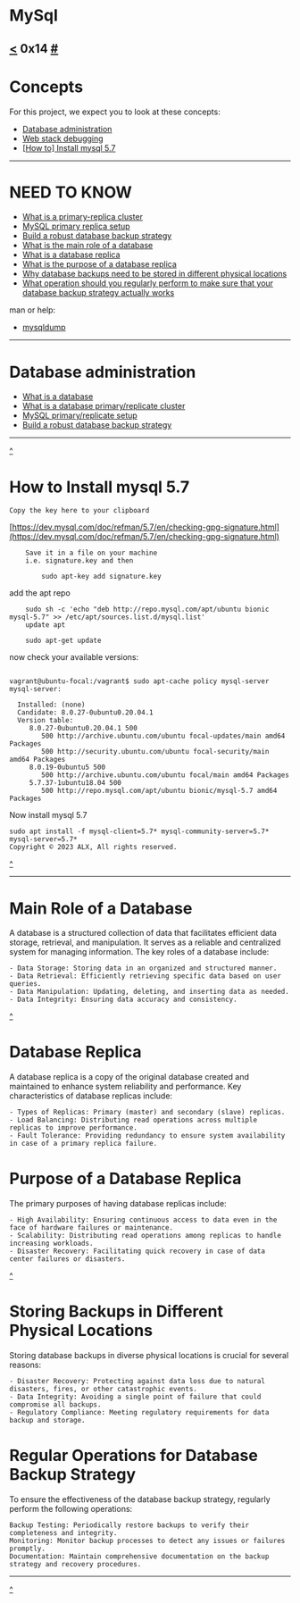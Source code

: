 # MySql
[<](https://github.com/TheeKingZa/alx-system_engineering-devops/tree/master/0x13-firewall/README.md) 0x14 [#](https://github.com/TheeKingZa/Portfolio)
---

# Concepts
For this project, we expect you to look at these concepts:

* [Database administration](#database-administration)
* [Web stack debugging](https://github.com/TheeKingZa/alx-system_engineering-devops/tree/master/0x0D-web_stack_debugging_0/README.md)
* [[How to] Install mysql 5.7](#how-to-install-mysql-57)
---

# NEED TO KNOW
* [What is a primary-replica cluster](https://www.digitalocean.com/community/tutorials/how-to-choose-a-redundancy-plan-to-ensure-high-availability#sql-replication)
* [MySQL primary replica setup](https://www.digitalocean.com/community/tutorials/how-to-set-up-replication-in-mysql)
* [Build a robust database backup strategy](https://www.databasejournal.com/ms-sql/developing-a-sql-server-backup-strategy/)
* [What is the main role of a database](#Main-role-of-a-database)
* [What is a database replica](#database-replica)
* [What is the purpose of a database replica](#purpose-of-a-database-replica)
* [Why database backups need to be stored in different physical locations](#storing-backups-in-different-physical-locations
)
* [What operation should you regularly perform to make sure that your database backup strategy actually works](#regular-operations-for-batabase-backup-strategy
)

man or help:
* [mysqldump](https://dev.mysql.com/doc/refman/8.0/en/mysqldump.html)

---

# Database administration
* [What is a database](https://www.techtarget.com/searchdatamanagement/definition/database)
* [What is a database primary/replicate cluster](https://www.digitalocean.com/community/tutorials/how-to-choose-a-redundancy-plan-to-ensure-high-availability#sql-replication)
* [MySQL primary/replicate setup](https://www.digitalocean.com/community/tutorials/how-to-set-up-replication-in-mysql)
* [Build a robust database backup strategy](https://www.databasejournal.com/ms-sql/developing-a-sql-server-backup-strategy/)

---


[^](#need-to-know)

# How to Install mysql 5.7

```
Copy the key here to your clipboard
```


[https://dev.mysql.com/doc/refman/5.7/en/checking-gpg-signature.html](https://dev.mysql.com/doc/refman/5.7/en/checking-gpg-signature.html)

```
    Save it in a file on your machine
    i.e. signature.key and then

        sudo apt-key add signature.key
```

add the apt repo

```
    sudo sh -c 'echo "deb http://repo.mysql.com/apt/ubuntu bionic mysql-5.7" >> /etc/apt/sources.list.d/mysql.list'
    update apt

    sudo apt-get update
```
now check your available versions:
```

vagrant@ubuntu-focal:/vagrant$ sudo apt-cache policy mysql-server
mysql-server:

  Installed: (none)
  Candidate: 8.0.27-0ubuntu0.20.04.1
  Version table:
     8.0.27-0ubuntu0.20.04.1 500
        500 http://archive.ubuntu.com/ubuntu focal-updates/main amd64 Packages
        500 http://security.ubuntu.com/ubuntu focal-security/main amd64 Packages
     8.0.19-0ubuntu5 500
        500 http://archive.ubuntu.com/ubuntu focal/main amd64 Packages
     5.7.37-1ubuntu18.04 500
        500 http://repo.mysql.com/apt/ubuntu bionic/mysql-5.7 amd64 Packages
```
Now install mysql 5.7
```
sudo apt install -f mysql-client=5.7* mysql-community-server=5.7* mysql-server=5.7*
Copyright © 2023 ALX, All rights reserved.

```

[^](#need-to-know)

---

# Main Role of a Database
A database is a structured collection of data that facilitates efficient data storage, retrieval, and manipulation. It serves as a reliable and centralized system for managing information. The key roles of a database include:
```
- Data Storage: Storing data in an organized and structured manner.
- Data Retrieval: Efficiently retrieving specific data based on user queries.
- Data Manipulation: Updating, deleting, and inserting data as needed.
- Data Integrity: Ensuring data accuracy and consistency.
```


[^](#need-to-know)

# Database Replica

A database replica is a copy of the original database created and maintained to enhance system reliability and performance. Key characteristics of database replicas include:
```
- Types of Replicas: Primary (master) and secondary (slave) replicas.
- Load Balancing: Distributing read operations across multiple replicas to improve performance.
- Fault Tolerance: Providing redundancy to ensure system availability in case of a primary replica failure.

```

# Purpose of a Database Replica

The primary purposes of having database replicas include:
```
- High Availability: Ensuring continuous access to data even in the face of hardware failures or maintenance.
- Scalability: Distributing read operations among replicas to handle increasing workloads.
- Disaster Recovery: Facilitating quick recovery in case of data center failures or disasters.
```

[^](#need-to-know)

# Storing Backups in Different Physical Locations

Storing database backups in diverse physical locations is crucial for several reasons:
```
- Disaster Recovery: Protecting against data loss due to natural disasters, fires, or other catastrophic events.
- Data Integrity: Avoiding a single point of failure that could compromise all backups.
- Regulatory Compliance: Meeting regulatory requirements for data backup and storage.
```

# Regular Operations for Database Backup Strategy

To ensure the effectiveness of the database backup strategy, regularly perform the following operations:
```
Backup Testing: Periodically restore backups to verify their completeness and integrity.
Monitoring: Monitor backup processes to detect any issues or failures promptly.
Documentation: Maintain comprehensive documentation on the backup strategy and recovery procedures.
```
---

[^](#need-to-know)
